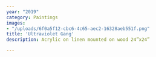 ```yaml
---
year: "2019"
category: Paintings
images:
- "/uploads/6f0a5f12-cbc6-4c65-aec2-16328aeb551f.png"
title: 'Ultraviolet Gang'
description: Acrylic on linen mounted on wood 24”x24”

---
```

